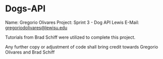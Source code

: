 # Dogs-API
Name: Gregorio Olivares
Project: Sprint 3 - Dog API
Lewis E-Mail: gregoriodolivares@lewisu.edu

Tutorials from Brad Schiff were utilized to complete this project.

Any further copy or adjustment of code shall bring credit towards Gregorio Olivares and Brad Schiff